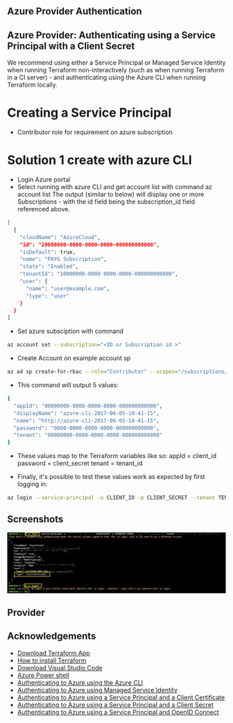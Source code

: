 ## Azure Provider Authentication
## Azure Provider: Authenticating using a Service Principal with a Client Secret
We recommend using either a Service Principal or Managed Service Identity when running Terraform non-interactively (such as when running Terraform in a CI server) - and authenticating using the Azure CLI when running Terraform locally.

# Creating a Service Principal
- Contributor role for requirement on azure subscription

# Solution 1 create with azure CLI
- Login Azure portal
- Select running with azure CLI and get account list with command 
az account list
The output (similar to below) will display one or more Subscriptions - with the id field being the subscription_id field referenced above.

```bash
[
  {
    "cloudName": "AzureCloud",
    "id": "20000000-0000-0000-0000-000000000000",
    "isDefault": true,
    "name": "PAYG Subscription",
    "state": "Enabled",
    "tenantId": "10000000-0000-0000-0000-000000000000",
    "user": {
      "name": "user@example.com",
      "type": "user"
    }
  }
]
```
- Set azure subsciption with command 

```bash 
az account set --subscription="<ID or Subscription id >" 

```
- Create Account   on example account sp 
```bash 
az ad sp create-for-rbac --role="Contributor" --scopes="/subscriptions/20000000-0000-0000-0000-000000000000"
```
- This command will output 5 values:
```bash 
{
  "appId": "00000000-0000-0000-0000-000000000000",
  "displayName": "azure-cli-2017-06-05-10-41-15",
  "name": "http://azure-cli-2017-06-05-10-41-15",
  "password": "0000-0000-0000-0000-000000000000",
  "tenant": "00000000-0000-0000-0000-000000000000"
}
```

- These values map to the Terraform variables like so:
  appId = client_id
  password = client_secret
  tenant = tenant_id

- Finally, it's possible to test these values work as expected by first logging in:

```bash
az login --service-principal -u CLIENT_ID -p CLIENT_SECRET --tenant TENANT_ID
```
## Screenshots
![Screenshot](https://github.com/DekBaCom/Terraform/blob/main/img/Output-Service-AuthenResult01.jpg)

## Provider
## Acknowledgements

 - [Download Terraform App](https://developer.hashicorp.com/terraform/downloads)
 - [How to install Terraform](https://developer.hashicorp.com/terraform/tutorials/azure-get-started/install-cli)
 - [Download Visual Studio Code](https://code.visualstudio.com/download)
 - [Azure Power shell](https://learn.microsoft.com/en-us/powershell/scripting/install/installing-powershell-on-windows?view=powershell-7.3#msi)
  - [Authenticating to Azure using the Azure CLI](https://registry.terraform.io/providers/hashicorp/azurerm/latest/docs/guides/azure_cli)
 - [Authenticating to Azure using Managed Service Identity](https://registry.terraform.io/providers/hashicorp/azurerm/latest/docs/guides/managed_service_identity)
 - [Authenticating to Azure using a Service Principal and a Client Certificate](https://registry.terraform.io/providers/hashicorp/azurerm/latest/docs/guides/service_principal_client_certificate)   
 - [Authenticating to Azure using a Service Principal and a Client Secret](https://registry.terraform.io/providers/hashicorp/azurerm/latest/docs/guides/service_principal_client_secret)  
 - [Authenticating to Azure using a Service Principal and OpenID Connect](https://registry.terraform.io/providers/hashicorp/azurerm/latest/docs/guides/service_principal_oidc) 
